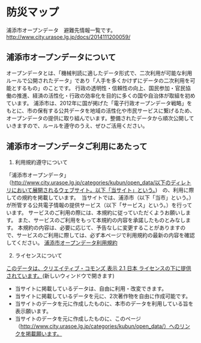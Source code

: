 # 防災マップ

浦添市オープンデータ　避難先情報一覧です。http://www.city.urasoe.lg.jp/docs/2014111200059/

## 浦添市オープンデータについて

オープンデータとは、「機械判読に適したデータ形式で、二次利用が可能な利用ルールで公開されたデータ」であり「人手を多くかけずにデータの二次利用を可能とするもの」のことです。
行政の透明性・信頼性の向上、国民参加・官民協働の推進、経済の活性化・行政の効率化を目的に多くの国や自治体が取組を初めています。
浦添市は、2012年に国が掲げた「電子行政オープンデータ戦略」をもとに、市の保有する公共データを地域の活性化や市民サービスに繋げるため、オープンデータの提供に取り組んでいます。整備されたデータから順次公開していきますので、ルールを遵守のうえ、ぜひご活用ください。

## 浦添市オープンデータご利用にあたって

1. 利用規約遵守について

「浦添市オープンデータ」（http://www.city.urasoe.lg.jp/categories/kubun/open_data/以下のディレトリにおいて展開されるウェブサイト。以下「当サイト」という。)　の、利用に際しての規約を掲載しています。　当サイトでは、浦添市（以下「当市」という。）が所管する公共電子情報の提供サービス（以下「サービス」という。）を行っています。
サービスのご利用の際には、本規約に従っていただくようお願いします。
また、サービスのご利用をもって本規約の内容を承諾したものとみなします。
本規約の内容は、必要に応じて、予告なしに変更することがありますので、サービスのご利用に際しては、必ず本ページで利用規約の最新の内容を確認してください。
[浦添市オープンデータ利用規約](http://www.city.urasoe.lg.jp/docs/2014111100069/file_contents/opendatariyoukiyaku.pdf)

2. ライセンスについて

[このデータは、クリエイティブ・コモンズ 表示 2.1 日本 ライセンスの下に提供されています。](http://creativecommons.org/licenses/by/2.1/jp/)(新しいウィンドウで開きます)

* 当サイトに掲載しているデータは、自由に利用・改変できます。
* 当サイトに掲載しているデータを元に、2次著作物を自由に作成可能です。
* 当サイトのデータを元に作成したものに、本市のデータを利用している旨を表示願います。
* 当サイトのデータを元に作成したものに、このページ（http://www.city.urasoe.lg.jp/categories/kubun/open_data/）へのリンクを掲載願います。